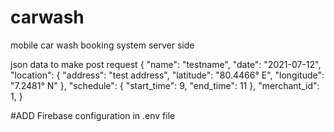 # carwash
mobile car wash booking system server side

json data to make post request
{
    "name": "testname",
    "date": "2021-07-12",
    "location": {
        "address": "test address",
        "latitude": "80.4466° E",
        "longitude": "7.2481° N"
    },
    "schedule": {
        "start_time": 9,
        "end_time": 11
    },
    "merchant_id": 1,
}

#ADD Firebase configuration in .env file
